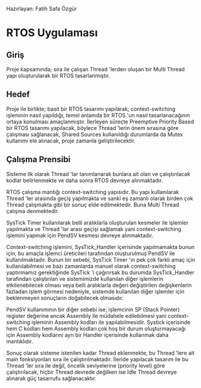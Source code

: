 									
Hazırlayan: Fatih Safa Özgür

# RTOS Uygulaması

## Giriş
Proje kapsamında; sıra ile çalışan Thread 'lerden oluşan bir Multi Thread yapı oluşturularak bir RTOS tasarlanmıştır. 

## Hedef
Proje ile birlikte; basit bir RTOS tasarımı yapılarak; context-switching işleminin nasıl yapıldığı, temel anlamda bir RTOS  'un nasıl tasarlanacağının ortaya konulması amaçlanmıştır. İlerleyen süreçte Preemptive Priority Based bir RTOS tasarımı yapılacak, böylece Thread 'lerin önem sırasına göre çalışması sağlanacak, Shared Sources kullanıldığı durumlarda da Mutex kullanımı ele alınacak, proje zamanla geliştirilecektir.

## Çalışma Prensibi
Sisteme ilk olarak Thread 'lar tanımlanarak bunlara ait olan ve çalıştırılacak kodlar belirlenmekte ve daha sonra RTOS devreye alınmaktadır.

RTOS çalışma mantığı context-switching yapısıdır. Bu yapı kullanılarak Thread 'ler arasında geçiş yapılmakta ve sanki eş zamanlı olarak birden çok Thread çalışmakta gibi bir sonuç elde edilmektedir. Buna Multi Thread çalışma denmektedir. 

SysTick Timer kullanılarak belli aralıklarla oluşturulan kesmeler ile işlemler yapılmakta ve Thread 'lar arası geçişi sağlamak yani context-switching işlemini yapmak için PendSV kesmesi devreye alınmaktadır. 

Context-switching işlemini, SysTick_Handler içerisinde yapılmamakta bunun için, bu amaçla işlemci üreticileri tarafından oluşturulmuş PendSV ile kullanılmaktadır. Bunun bir sebebi, SysTick Timer 'ın pek çok farklı amaç için kullanılabilmesi ve bazı zamanlarda manuel olarak context-switching yaptırmamız gerektiğinde SysTick 'i çağırırsak bu durumda SysTick_Handler tarafından çalıştırılan ve sistemimizde kullanılan diğer işlemlerin etkilenebilecek olması veya belli aralıklarla değeri değiştirilen değişkenlerin fazladan işlem görmesi nedeniyle, sistemde kullanılan diğer işlemler için beklenmeyen sonuçların doğabilecek olmasıdır.

PendSV kullanımının bir diğer sebebi ise; işlemcinin SP (Stack Pointer) register değerine ancak Assembly ile müdahele edilebilmesi yani context-switching işleminin Assembly kodları ile yapılabilmesidir. Systick içerisinde hem C kodları hem Assembly kodları çok hoş bir durum oluşturmayacağı için Assembly kodlarını ayrı bir Handler içerisinde kullanmak daha mantıklıdır.

Sonuç olarak sisteme istenilen kadar Thread eklenmekte, bu Thread 'lere ait main fonksiyonları sıra ile çalıştırılmaktadır. İleride yapılacak tasarım ile bu Thread 'ler sıra ile değil, öncelik seviyelerine (priority level) göre çalıştırılacak, hiçbir Thread devrede değilken ise Idle Thread devreye alınarak güç tasarrufu sağlanacaktır.